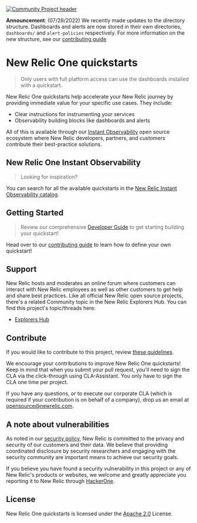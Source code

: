 [![Community Project header](https://github.com/newrelic/opensource-website/raw/master/src/images/categories/Community_Project.png)](https://opensource.newrelic.com/oss-category/#community-project)

**Announcement**: (07/28/2022) We recently made updates to the directory structure. Dashboards and alerts are now stored in their own directories, `dashboards/` and `alert-policies` respectively. For more information on the new structure, see our [contributing guide](./CONTRIBUTING.md)

# New Relic One quickstarts

> Only users with full platform access can use the dashboards installed with a quickstart.

New Relic One quickstarts help accelerate your New Relic journey by providing immediate value for your specific use cases. They include:

- Clear instructions for instrumenting your services
- Observability building blocks like dashboards and alerts

All of this is available through our [Instant Observability](https://developer.newrelic.com/instant-observability) open source ecosystem where New Relic developers, partners, and customers contribute their best-practice solutions.

## New Relic One Instant Observability

> Looking for inspiration?

You can search for all the available quickstarts in the [New Relic Instant Observability catalog](https://developer.newrelic.com/instant-observability).

## Getting Started

> Review our comprehensive [Developer Guide](https://developer.newrelic.com/contribute-to-quickstarts/) to get starting building your quickstart!

Head over to our [contributing guide](./CONTRIBUTING.md) to learn how to define your own quickstart! 

## Support

New Relic hosts and moderates an online forum where customers can interact with New Relic employees as well as other customers to get help and share best practices. Like all official New Relic open source projects, there's a related Community topic in the New Relic Explorers Hub. You can find this project's topic/threads here:

- [Explorers Hub](https://discuss.newrelic.com/t/new-relic-one-quickstarts/161980)

## Contribute

If you would like to contribute to this project, review [these guidelines](./CONTRIBUTING.md).

We encourage your contributions to improve New Relic One quickstarts! Keep in mind that when you submit your pull request, you'll need to sign the CLA via the click-through using CLA-Assistant. You only have to sign the CLA one time per project.

If you have any questions, or to execute our corporate CLA (which is required if your contribution is on behalf of a company), drop us an email at opensource@newrelic.com.

## A note about vulnerabilities

As noted in our [security policy](../../security/policy), New Relic is committed to the privacy and security of our customers and their data. We believe that providing coordinated disclosure by security researchers and engaging with the security community are important means to achieve our security goals.

If you believe you have found a security vulnerability in this project or any of New Relic's products or websites, we welcome and greatly appreciate you reporting it to New Relic through [HackerOne](https://hackerone.com/newrelic).

## License

New Relic One quickstarts is licensed under the [Apache 2.0](http://apache.org/licenses/LICENSE-2.0.txt) License.

